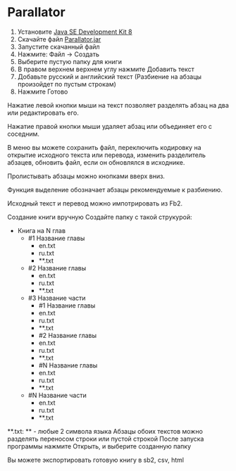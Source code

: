 # Parallator

1. Установите [Java SE Development Kit 8](https://www.oracle.com/technetwork/java/javase/downloads/jdk8-downloads-2133151.html)
2. Скачайте файл [Parallator.jar](https://github.com/KursX/Parallator/raw/master/release/Parallator.jar)
3. Запустите скачанный файл
4. Нажмите: Файл -> Создать
5. Выберите пустую папку для книги
6. В правом верхнем верхнем углу нажмите Добавить текст
7. Добавьте русский и английский текст (Разбиение на абзацы произойдет по пустым строкам)
8. Нажмите Готово

Нажатие левой кнопки мыши на текст позволяет разделять абзац на два или редактировать его.

Нажатие правой кнопки мыши удаляет абзац или объединяет его с соседним.

В меню вы можете сохранить файл, переключить кодировку на открытие исходного текста или перевода, изменить разделитель абзацев, обновить файл, если он обновлялся в исходнике.

Пролистывать абзацы можно кнопками вверх вниз.

Функция выделение обозначает абзацы рекомендуемые к разбиению.

Исходный текст и перевод можно импотрировать из Fb2.


Создание книги вручную
 Создайте папку с такой струкурой:

- Книга на N глав
    - #1 Название главы
        - en.txt
        - ru.txt
        - **.txt
    - #2 Название главы
        - en.txt
        - ru.txt
        - **.txt
    - #3 Название части
        - #1 Название главы
        - en.txt
        - ru.txt
        - **.txt
        - #2 Название главы
        - en.txt
        - ru.txt
        - **.txt
        - #N Название главы
        - en.txt
        - ru.txt
        - **.txt
    - #N Название части
        - en.txt
        - ru.txt
        - **.txt

**.txt: ** - любые 2 символа языка
Абзацы обоих текстов можно разделять переносом строки или пустой строкой
После запуска программы нажмите Открыть, и выберите созданную папку

Вы можете экспортировать готовую книгу в sb2, csv, html